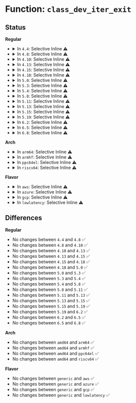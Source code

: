 # Function: <code>class_dev_iter_exit</code>

## Status
<b>Regular</b>
<ul>
<li>
<details>
<summary>In <code>4.4</code>: Selective Inline ⚠️</summary>

```c
void class_dev_iter_exit(struct class_dev_iter *iter);
```

**Collision:** Unique Global

**Inline:** Selective

**Transformation:** False

**Instances:**

```
In drivers/base/class.c (ffffffff8154cd70)
Location: drivers/base/class.c:341
Inline: True
Inline callers:
  - drivers/base/class.c:class_interface_register
  - drivers/base/class.c:class_interface_unregister
Direct callers:
  - block/genhd.c:disk_seqf_stop
  - block/genhd.c:blk_lookup_devt
  - block/genhd.c:printk_all_partitions
  - drivers/phy/phy-core.c:of_phy_simple_xlate
  - drivers/phy/phy-core.c:of_phy_simple_xlate
  - drivers/extcon/extcon.c:extcon_register_interest
```
**Symbols:**

```
ffffffff8154cd70-ffffffff8154cd80: class_dev_iter_exit (STB_GLOBAL)
```
</details>
</li>
<li>
<details>
<summary>In <code>4.8</code>: Selective Inline ⚠️</summary>

```c
void class_dev_iter_exit(struct class_dev_iter *iter);
```

**Collision:** Unique Global

**Inline:** Selective

**Transformation:** False

**Instances:**

```
In drivers/base/class.c (ffffffff8159ed05)
Location: drivers/base/class.c:341
Inline: True
Inline callers:
  - drivers/base/class.c:class_interface_unregister
  - drivers/base/class.c:class_interface_register
Direct callers:
  - block/genhd.c:blk_lookup_devt
  - block/genhd.c:disk_seqf_stop
  - block/genhd.c:printk_all_partitions
  - drivers/phy/phy-core.c:of_phy_simple_xlate
  - drivers/phy/phy-core.c:of_phy_simple_xlate
```
**Symbols:**

```
ffffffff8159eb60-ffffffff8159eb70: class_dev_iter_exit (STB_GLOBAL)
```
</details>
</li>
<li>
<details>
<summary>In <code>4.10</code>: Selective Inline ⚠️</summary>

```c
void class_dev_iter_exit(struct class_dev_iter *iter);
```

**Collision:** Unique Global

**Inline:** Selective

**Transformation:** False

**Instances:**

```
In drivers/base/class.c (ffffffff815cd2c5)
Location: drivers/base/class.c:356
Inline: True
Inline callers:
  - drivers/base/class.c:class_interface_unregister
  - drivers/base/class.c:class_interface_register
Direct callers:
  - block/genhd.c:blk_lookup_devt
  - block/genhd.c:disk_seqf_stop
  - block/genhd.c:printk_all_partitions
  - drivers/phy/phy-core.c:of_phy_simple_xlate
  - drivers/phy/phy-core.c:of_phy_simple_xlate
```
**Symbols:**

```
ffffffff815cd120-ffffffff815cd130: class_dev_iter_exit (STB_GLOBAL)
```
</details>
</li>
<li>
<details>
<summary>In <code>4.13</code>: Selective Inline ⚠️</summary>

```c
void class_dev_iter_exit(struct class_dev_iter *iter);
```

**Collision:** Unique Global

**Inline:** Selective

**Transformation:** False

**Instances:**

```
In drivers/base/class.c (ffffffff815e1dc0)
Location: drivers/base/class.c:323
Inline: True
Inline callers:
  - drivers/base/class.c:class_interface_unregister
  - drivers/base/class.c:class_interface_register
Direct callers:
  - block/genhd.c:blk_lookup_devt
  - block/genhd.c:disk_seqf_stop
  - block/genhd.c:printk_all_partitions
  - drivers/phy/phy-core.c:of_phy_simple_xlate
  - drivers/phy/phy-core.c:of_phy_simple_xlate
  - drivers/pci/endpoint/pci-epc-core.c:pci_epc_get
  - drivers/pci/endpoint/pci-epc-core.c:pci_epc_get
```
**Symbols:**

```
ffffffff815e1c00-ffffffff815e1c10: class_dev_iter_exit (STB_GLOBAL)
```
</details>
</li>
<li>
<details>
<summary>In <code>4.15</code>: Selective Inline ⚠️</summary>

```c
void class_dev_iter_exit(struct class_dev_iter *iter);
```

**Collision:** Unique Global

**Inline:** Selective

**Transformation:** False

**Instances:**

```
In drivers/base/class.c (ffffffff81648f36)
Location: drivers/base/class.c:323
Inline: True
Inline callers:
  - drivers/base/class.c:class_interface_unregister
  - drivers/base/class.c:class_interface_register
Direct callers:
  - block/genhd.c:blk_lookup_devt
  - block/genhd.c:disk_seqf_stop
  - block/genhd.c:printk_all_partitions
  - drivers/phy/phy-core.c:of_phy_simple_xlate
  - drivers/phy/phy-core.c:of_phy_simple_xlate
  - drivers/pci/endpoint/pci-epc-core.c:pci_epc_get
  - drivers/pci/endpoint/pci-epc-core.c:pci_epc_get
```
**Symbols:**

```
ffffffff81648d70-ffffffff81648d80: class_dev_iter_exit (STB_GLOBAL)
```
</details>
</li>
<li>
<details>
<summary>In <code>4.18</code>: Selective Inline ⚠️</summary>

```c
void class_dev_iter_exit(struct class_dev_iter *iter);
```

**Collision:** Unique Global

**Inline:** Selective

**Transformation:** False

**Instances:**

```
In drivers/base/class.c (ffffffff816844fb)
Location: drivers/base/class.c:321
Inline: True
Inline callers:
  - drivers/base/class.c:class_interface_unregister
  - drivers/base/class.c:class_interface_register
Direct callers:
  - block/genhd.c:blk_lookup_devt
  - block/genhd.c:disk_seqf_stop
  - block/genhd.c:printk_all_partitions
  - drivers/phy/phy-core.c:of_phy_simple_xlate
  - drivers/phy/phy-core.c:of_phy_simple_xlate
  - drivers/pci/endpoint/pci-epc-core.c:pci_epc_get
  - drivers/pci/endpoint/pci-epc-core.c:pci_epc_get
```
**Symbols:**

```
ffffffff81684350-ffffffff81684360: class_dev_iter_exit (STB_GLOBAL)
```
</details>
</li>
<li>
<details>
<summary>In <code>5.0</code>: Selective Inline ⚠️</summary>

```c
void class_dev_iter_exit(struct class_dev_iter *iter);
```

**Collision:** Unique Global

**Inline:** Selective

**Transformation:** False

**Instances:**

```
In drivers/base/class.c (ffffffff816a41bb)
Location: drivers/base/class.c:321
Inline: True
Inline callers:
  - drivers/base/class.c:class_interface_unregister
  - drivers/base/class.c:class_interface_register
Direct callers:
  - block/genhd.c:blk_lookup_devt
  - block/genhd.c:disk_seqf_stop
  - block/genhd.c:printk_all_partitions
  - drivers/phy/phy-core.c:of_phy_simple_xlate
  - drivers/phy/phy-core.c:of_phy_simple_xlate
  - drivers/pci/endpoint/pci-epc-core.c:pci_epc_get
  - drivers/pci/endpoint/pci-epc-core.c:pci_epc_get
```
**Symbols:**

```
ffffffff816a4010-ffffffff816a4020: class_dev_iter_exit (STB_GLOBAL)
```
</details>
</li>
<li>
<details>
<summary>In <code>5.3</code>: Selective Inline ⚠️</summary>

```c
void class_dev_iter_exit(struct class_dev_iter *iter);
```

**Collision:** Unique Global

**Inline:** Selective

**Transformation:** False

**Instances:**

```
In drivers/base/class.c (ffffffff816dd0eb)
Location: drivers/base/class.c:327
Inline: True
Inline callers:
  - drivers/base/class.c:class_interface_unregister
  - drivers/base/class.c:class_interface_register
Direct callers:
  - block/genhd.c:blk_lookup_devt
  - block/genhd.c:disk_seqf_stop
  - block/genhd.c:printk_all_partitions
  - drivers/phy/phy-core.c:of_phy_simple_xlate
  - drivers/phy/phy-core.c:of_phy_simple_xlate
  - drivers/pci/endpoint/pci-epc-core.c:pci_epc_get
  - drivers/pci/endpoint/pci-epc-core.c:pci_epc_get
```
**Symbols:**

```
ffffffff816dcf40-ffffffff816dcf50: class_dev_iter_exit (STB_GLOBAL)
```
</details>
</li>
<li>
<details>
<summary>In <code>5.4</code>: Selective Inline ⚠️</summary>

```c
void class_dev_iter_exit(struct class_dev_iter *iter);
```

**Collision:** Unique Global

**Inline:** Selective

**Transformation:** False

**Instances:**

```
In drivers/base/class.c (ffffffff8170119b)
Location: drivers/base/class.c:327
Inline: True
Inline callers:
  - drivers/base/class.c:class_interface_unregister
  - drivers/base/class.c:class_interface_register
Direct callers:
  - block/genhd.c:blk_lookup_devt
  - block/genhd.c:disk_seqf_stop
  - block/genhd.c:printk_all_partitions
  - drivers/phy/phy-core.c:of_phy_simple_xlate
  - drivers/phy/phy-core.c:of_phy_simple_xlate
  - drivers/pci/endpoint/pci-epc-core.c:pci_epc_get
  - drivers/pci/endpoint/pci-epc-core.c:pci_epc_get
```
**Symbols:**

```
ffffffff81700ff0-ffffffff81701000: class_dev_iter_exit (STB_GLOBAL)
```
</details>
</li>
<li>
<details>
<summary>In <code>5.8</code>: Selective Inline ⚠️</summary>

```c
void class_dev_iter_exit(struct class_dev_iter *iter);
```

**Collision:** Unique Global

**Inline:** Selective

**Transformation:** False

**Instances:**

```
In drivers/base/class.c (ffffffff817bb68b)
Location: drivers/base/class.c:328
Inline: True
Inline callers:
  - drivers/base/class.c:class_interface_unregister
  - drivers/base/class.c:class_interface_register
  - drivers/base/class.c:class_find_device
  - drivers/base/class.c:class_for_each_device
Direct callers:
  - block/genhd.c:blk_lookup_devt
  - block/genhd.c:disk_seqf_stop
  - block/genhd.c:printk_all_partitions
  - drivers/phy/phy-core.c:of_phy_simple_xlate
  - drivers/phy/phy-core.c:of_phy_simple_xlate
  - drivers/pci/endpoint/pci-epc-core.c:pci_epc_get
  - drivers/pci/endpoint/pci-epc-core.c:pci_epc_get
```
**Symbols:**

```
ffffffff817baf60-ffffffff817baf70: class_dev_iter_exit (STB_GLOBAL)
```
</details>
</li>
<li>
<details>
<summary>In <code>5.11</code>: Selective Inline ⚠️</summary>

```c
void class_dev_iter_exit(struct class_dev_iter *iter);
```

**Collision:** Unique Global

**Inline:** Selective

**Transformation:** False

**Instances:**

```
In drivers/base/class.c (ffffffff817d027b)
Location: drivers/base/class.c:328
Inline: True
Inline callers:
  - drivers/base/class.c:class_interface_unregister
  - drivers/base/class.c:class_interface_register
  - drivers/base/class.c:class_find_device
  - drivers/base/class.c:class_for_each_device
Direct callers:
  - block/genhd.c:blk_lookup_devt
  - block/genhd.c:disk_seqf_stop
  - block/genhd.c:printk_all_partitions
  - drivers/phy/phy-core.c:of_phy_simple_xlate
  - drivers/phy/phy-core.c:of_phy_simple_xlate
  - drivers/pci/endpoint/pci-epc-core.c:pci_epc_get
  - drivers/pci/endpoint/pci-epc-core.c:pci_epc_get
```
**Symbols:**

```
ffffffff817cfb60-ffffffff817cfb70: class_dev_iter_exit (STB_GLOBAL)
```
</details>
</li>
<li>
<details>
<summary>In <code>5.13</code>: Selective Inline ⚠️</summary>

```c
void class_dev_iter_exit(struct class_dev_iter *iter);
```

**Collision:** Unique Global

**Inline:** Selective

**Transformation:** False

**Instances:**

```
In drivers/base/class.c (ffffffff817b3ca0)
Location: drivers/base/class.c:328
Inline: True
Inline callers:
  - drivers/base/class.c:class_interface_unregister
  - drivers/base/class.c:class_interface_register
  - drivers/base/class.c:class_find_device
  - drivers/base/class.c:class_for_each_device
Direct callers:
  - block/genhd.c:blk_lookup_devt
  - block/genhd.c:disk_seqf_stop
  - block/genhd.c:printk_all_partitions
  - drivers/phy/phy-core.c:of_phy_simple_xlate
  - drivers/phy/phy-core.c:of_phy_simple_xlate
  - drivers/pci/endpoint/pci-epc-core.c:pci_epc_get
  - drivers/pci/endpoint/pci-epc-core.c:pci_epc_get
```
**Symbols:**

```
ffffffff817b3570-ffffffff817b3580: class_dev_iter_exit (STB_GLOBAL)
```
</details>
</li>
<li>
<details>
<summary>In <code>5.15</code>: Selective Inline ⚠️</summary>

```c
void class_dev_iter_exit(struct class_dev_iter *iter);
```

**Collision:** Unique Global

**Inline:** Selective

**Transformation:** False

**Instances:**

```
In drivers/base/class.c (ffffffff8183d180)
Location: drivers/base/class.c:328
Inline: True
Inline callers:
  - drivers/base/class.c:class_interface_unregister
  - drivers/base/class.c:class_interface_register
  - drivers/base/class.c:class_find_device
  - drivers/base/class.c:class_for_each_device
Direct callers:
  - block/genhd.c:blk_lookup_devt
  - block/genhd.c:disk_seqf_stop
  - block/genhd.c:printk_all_partitions
  - drivers/phy/phy-core.c:of_phy_simple_xlate
  - drivers/phy/phy-core.c:of_phy_simple_xlate
  - drivers/pci/endpoint/pci-epc-core.c:pci_epc_get
  - drivers/pci/endpoint/pci-epc-core.c:pci_epc_get
```
**Symbols:**

```
ffffffff8183ca50-ffffffff8183ca60: class_dev_iter_exit (STB_GLOBAL)
```
</details>
</li>
<li>
<details>
<summary>In <code>5.19</code>: Selective Inline ⚠️</summary>

```c
void class_dev_iter_exit(struct class_dev_iter *iter);
```

**Collision:** Unique Global

**Inline:** Selective

**Transformation:** False

**Instances:**

```
In drivers/base/class.c (ffffffff8197fd8a)
Location: drivers/base/class.c:328
Inline: True
Inline callers:
  - drivers/base/class.c:class_interface_unregister
  - drivers/base/class.c:class_interface_register
  - drivers/base/class.c:class_find_device
  - drivers/base/class.c:class_for_each_device
Direct callers:
  - block/genhd.c:blk_lookup_devt
  - block/genhd.c:disk_seqf_stop
  - block/genhd.c:printk_all_partitions
  - drivers/phy/phy-core.c:of_phy_simple_xlate
  - drivers/phy/phy-core.c:of_phy_simple_xlate
  - drivers/pci/endpoint/pci-epc-core.c:pci_epc_get
  - drivers/pci/endpoint/pci-epc-core.c:pci_epc_get
```
**Symbols:**

```
ffffffff8197f520-ffffffff8197f536: class_dev_iter_exit (STB_GLOBAL)
```
</details>
</li>
<li>
<details>
<summary>In <code>6.2</code>: Selective Inline ⚠️</summary>

```c
void class_dev_iter_exit(struct class_dev_iter *iter);
```

**Collision:** Unique Global

**Inline:** Selective

**Transformation:** False

**Instances:**

```
In drivers/base/class.c (ffffffff81aed6ba)
Location: drivers/base/class.c:333
Inline: True
Inline callers:
  - drivers/base/class.c:class_interface_unregister
  - drivers/base/class.c:class_interface_register
  - drivers/base/class.c:class_find_device
  - drivers/base/class.c:class_for_each_device
Direct callers:
  - block/genhd.c:blk_lookup_devt
  - block/genhd.c:disk_seqf_stop
  - block/genhd.c:printk_all_partitions
  - drivers/phy/phy-core.c:of_phy_simple_xlate
  - drivers/phy/phy-core.c:of_phy_simple_xlate
  - drivers/pci/endpoint/pci-epc-core.c:pci_epc_get
  - drivers/pci/endpoint/pci-epc-core.c:pci_epc_get
```
**Symbols:**

```
ffffffff81aecdb0-ffffffff81aecdc6: class_dev_iter_exit (STB_GLOBAL)
```
</details>
</li>
<li>
<details>
<summary>In <code>6.5</code>: Selective Inline ⚠️</summary>

```c
void class_dev_iter_exit(struct class_dev_iter *iter);
```

**Collision:** Unique Global

**Inline:** Selective

**Transformation:** False

**Instances:**

```
In drivers/base/class.c (ffffffff81b3ba39)
Location: drivers/base/class.c:362
Inline: True
Inline callers:
  - drivers/base/class.c:class_interface_unregister
  - drivers/base/class.c:class_interface_register
  - drivers/base/class.c:class_find_device
  - drivers/base/class.c:class_for_each_device
Direct callers:
  - block/genhd.c:disk_seqf_stop
  - block/early-lookup.c:printk_all_partitions
  - block/early-lookup.c:blk_lookup_devt
  - drivers/phy/phy-core.c:of_phy_simple_xlate
  - drivers/phy/phy-core.c:of_phy_simple_xlate
  - drivers/pci/endpoint/pci-epc-core.c:pci_epc_get
  - drivers/pci/endpoint/pci-epc-core.c:pci_epc_get
```
**Symbols:**

```
ffffffff81b3adc0-ffffffff81b3adf0: class_dev_iter_exit (STB_GLOBAL)
```
</details>
</li>
<li>
<details>
<summary>In <code>6.8</code>: Selective Inline ⚠️</summary>

```c
void class_dev_iter_exit(struct class_dev_iter *iter);
```

**Collision:** Unique Global

**Inline:** Selective

**Transformation:** False

**Instances:**

```
In drivers/base/class.c (ffffffff81b93589)
Location: drivers/base/class.c:361
Inline: True
Inline callers:
  - drivers/base/class.c:class_interface_unregister
  - drivers/base/class.c:class_interface_register
  - drivers/base/class.c:class_find_device
  - drivers/base/class.c:class_for_each_device
Direct callers:
  - block/genhd.c:disk_seqf_stop
  - block/early-lookup.c:printk_all_partitions
  - block/early-lookup.c:blk_lookup_devt
  - drivers/phy/phy-core.c:of_phy_simple_xlate
  - drivers/phy/phy-core.c:of_phy_simple_xlate
  - drivers/pci/endpoint/pci-epc-core.c:pci_epc_get
  - drivers/pci/endpoint/pci-epc-core.c:pci_epc_get
```
**Symbols:**

```
ffffffff81b92880-ffffffff81b928b0: class_dev_iter_exit (STB_GLOBAL)
```
</details>
</li>
</ul>
<b>Arch</b>
<ul>
<li>
<details>
<summary>In <code>arm64</code>: Selective Inline ⚠️</summary>

```c
void class_dev_iter_exit(struct class_dev_iter *iter);
```

**Collision:** Unique Global

**Inline:** Selective

**Transformation:** False

**Instances:**

```
In drivers/base/class.c (ffff8000108ec9d0)
Location: drivers/base/class.c:327
Inline: True
Inline callers:
  - drivers/base/class.c:class_interface_unregister
  - drivers/base/class.c:class_interface_register
Direct callers:
  - block/genhd.c:blk_lookup_devt
  - block/genhd.c:disk_seqf_stop
  - block/genhd.c:printk_all_partitions
  - drivers/phy/phy-core.c:of_phy_simple_xlate
  - drivers/pci/endpoint/pci-epc-core.c:pci_epc_get
  - drivers/pci/endpoint/pci-epc-core.c:pci_epc_get
```
**Symbols:**

```
ffff8000108ec820-ffff8000108ec84c: class_dev_iter_exit (STB_GLOBAL)
```
</details>
</li>
<li>
<details>
<summary>In <code>armhf</code>: Selective Inline ⚠️</summary>

```c
void class_dev_iter_exit(struct class_dev_iter *iter);
```

**Collision:** Unique Global

**Inline:** Selective

**Transformation:** False

**Instances:**

```
In drivers/base/class.c (c09da878)
Location: drivers/base/class.c:327
Inline: True
Inline callers:
  - drivers/base/class.c:class_interface_unregister
  - drivers/base/class.c:class_interface_register
Direct callers:
  - block/genhd.c:blk_lookup_devt
  - block/genhd.c:disk_seqf_stop
  - block/genhd.c:printk_all_partitions
  - drivers/phy/phy-core.c:of_phy_simple_xlate
  - drivers/phy/phy-core.c:of_phy_simple_xlate
  - drivers/pci/endpoint/pci-epc-core.c:pci_epc_get
  - drivers/pci/endpoint/pci-epc-core.c:pci_epc_get
```
**Symbols:**

```
c09da6b4-c09da6d0: class_dev_iter_exit (STB_GLOBAL)
```
</details>
</li>
<li>
<details>
<summary>In <code>ppc64el</code>: Selective Inline ⚠️</summary>

```c
void class_dev_iter_exit(struct class_dev_iter *iter);
```

**Collision:** Unique Global

**Inline:** Selective

**Transformation:** False

**Instances:**

```
In drivers/base/class.c (c0000000009843e4)
Location: drivers/base/class.c:327
Inline: True
Inline callers:
  - drivers/base/class.c:class_interface_unregister
  - drivers/base/class.c:class_interface_register
Direct callers:
  - block/genhd.c:blk_lookup_devt
  - block/genhd.c:disk_seqf_stop
  - block/genhd.c:printk_all_partitions
  - drivers/phy/phy-core.c:of_phy_simple_xlate
  - drivers/phy/phy-core.c:of_phy_simple_xlate
  - drivers/pci/endpoint/pci-epc-core.c:pci_epc_get
  - drivers/pci/endpoint/pci-epc-core.c:pci_epc_get
```
**Symbols:**

```
c000000000984180-c0000000009841b4: class_dev_iter_exit (STB_GLOBAL)
```
</details>
</li>
<li>
<details>
<summary>In <code>riscv64</code>: Selective Inline ⚠️</summary>

```c
void class_dev_iter_exit(struct class_dev_iter *iter);
```

**Collision:** Unique Global

**Inline:** Selective

**Transformation:** False

**Instances:**

```
In drivers/base/class.c (ffffffe00057fc86)
Location: drivers/base/class.c:327
Inline: True
Inline callers:
  - drivers/base/class.c:class_interface_unregister
  - drivers/base/class.c:class_interface_register
Direct callers:
  - block/genhd.c:blk_lookup_devt
  - block/genhd.c:disk_seqf_stop
  - block/genhd.c:printk_all_partitions
  - drivers/phy/phy-core.c:of_phy_simple_xlate
  - drivers/phy/phy-core.c:of_phy_simple_xlate
  - drivers/pci/endpoint/pci-epc-core.c:pci_epc_get
  - drivers/pci/endpoint/pci-epc-core.c:pci_epc_get
```
**Symbols:**

```
ffffffe00057fb36-ffffffe00057fb60: class_dev_iter_exit (STB_GLOBAL)
```
</details>
</li>
</ul>
<b>Flavor</b>
<ul>
<li>
<details>
<summary>In <code>aws</code>: Selective Inline ⚠️</summary>

```c
void class_dev_iter_exit(struct class_dev_iter *iter);
```

**Collision:** Unique Global

**Inline:** Selective

**Transformation:** False

**Instances:**

```
In drivers/base/class.c (ffffffff816c698b)
Location: drivers/base/class.c:327
Inline: True
Inline callers:
  - drivers/base/class.c:class_interface_unregister
  - drivers/base/class.c:class_interface_register
Direct callers:
  - block/genhd.c:blk_lookup_devt
  - block/genhd.c:disk_seqf_stop
  - block/genhd.c:printk_all_partitions
  - drivers/phy/phy-core.c:of_phy_simple_xlate
  - drivers/phy/phy-core.c:of_phy_simple_xlate
  - drivers/pci/endpoint/pci-epc-core.c:pci_epc_get
  - drivers/pci/endpoint/pci-epc-core.c:pci_epc_get
```
**Symbols:**

```
ffffffff816c67e0-ffffffff816c67f0: class_dev_iter_exit (STB_GLOBAL)
```
</details>
</li>
<li>
<details>
<summary>In <code>azure</code>: Selective Inline ⚠️</summary>

```c
void class_dev_iter_exit(struct class_dev_iter *iter);
```

**Collision:** Unique Global

**Inline:** Selective

**Transformation:** False

**Instances:**

```
In drivers/base/class.c (ffffffff816a1beb)
Location: drivers/base/class.c:327
Inline: True
Inline callers:
  - drivers/base/class.c:class_interface_unregister
  - drivers/base/class.c:class_interface_register
Direct callers:
  - block/genhd.c:blk_lookup_devt
  - block/genhd.c:disk_seqf_stop
  - block/genhd.c:printk_all_partitions
  - drivers/phy/phy-core.c:of_phy_simple_xlate
  - drivers/phy/phy-core.c:of_phy_simple_xlate
  - drivers/pci/endpoint/pci-epc-core.c:pci_epc_get
  - drivers/pci/endpoint/pci-epc-core.c:pci_epc_get
```
**Symbols:**

```
ffffffff816a1a40-ffffffff816a1a50: class_dev_iter_exit (STB_GLOBAL)
```
</details>
</li>
<li>
<details>
<summary>In <code>gcp</code>: Selective Inline ⚠️</summary>

```c
void class_dev_iter_exit(struct class_dev_iter *iter);
```

**Collision:** Unique Global

**Inline:** Selective

**Transformation:** False

**Instances:**

```
In drivers/base/class.c (ffffffff816f4e5b)
Location: drivers/base/class.c:327
Inline: True
Inline callers:
  - drivers/base/class.c:class_interface_unregister
  - drivers/base/class.c:class_interface_register
Direct callers:
  - block/genhd.c:blk_lookup_devt
  - block/genhd.c:disk_seqf_stop
  - block/genhd.c:printk_all_partitions
  - drivers/phy/phy-core.c:of_phy_simple_xlate
  - drivers/phy/phy-core.c:of_phy_simple_xlate
  - drivers/pci/endpoint/pci-epc-core.c:pci_epc_get
  - drivers/pci/endpoint/pci-epc-core.c:pci_epc_get
```
**Symbols:**

```
ffffffff816f4cb0-ffffffff816f4cc0: class_dev_iter_exit (STB_GLOBAL)
```
</details>
</li>
<li>
<details>
<summary>In <code>lowlatency</code>: Selective Inline ⚠️</summary>

```c
void class_dev_iter_exit(struct class_dev_iter *iter);
```

**Collision:** Unique Global

**Inline:** Selective

**Transformation:** False

**Instances:**

```
In drivers/base/class.c (ffffffff8170f6eb)
Location: drivers/base/class.c:327
Inline: True
Inline callers:
  - drivers/base/class.c:class_interface_unregister
  - drivers/base/class.c:class_interface_register
Direct callers:
  - block/genhd.c:blk_lookup_devt
  - block/genhd.c:disk_seqf_stop
  - block/genhd.c:printk_all_partitions
  - drivers/phy/phy-core.c:of_phy_simple_xlate
  - drivers/phy/phy-core.c:of_phy_simple_xlate
  - drivers/pci/endpoint/pci-epc-core.c:pci_epc_get
  - drivers/pci/endpoint/pci-epc-core.c:pci_epc_get
```
**Symbols:**

```
ffffffff8170f540-ffffffff8170f550: class_dev_iter_exit (STB_GLOBAL)
```
</details>
</li>
</ul>

## Differences
<b>Regular</b>
<ul>
<li>
No changes between <code>4.4</code> and <code>4.8</code> ✅
</li>
<li>
No changes between <code>4.8</code> and <code>4.10</code> ✅
</li>
<li>
No changes between <code>4.10</code> and <code>4.13</code> ✅
</li>
<li>
No changes between <code>4.13</code> and <code>4.15</code> ✅
</li>
<li>
No changes between <code>4.15</code> and <code>4.18</code> ✅
</li>
<li>
No changes between <code>4.18</code> and <code>5.0</code> ✅
</li>
<li>
No changes between <code>5.0</code> and <code>5.3</code> ✅
</li>
<li>
No changes between <code>5.3</code> and <code>5.4</code> ✅
</li>
<li>
No changes between <code>5.4</code> and <code>5.8</code> ✅
</li>
<li>
No changes between <code>5.8</code> and <code>5.11</code> ✅
</li>
<li>
No changes between <code>5.11</code> and <code>5.13</code> ✅
</li>
<li>
No changes between <code>5.13</code> and <code>5.15</code> ✅
</li>
<li>
No changes between <code>5.15</code> and <code>5.19</code> ✅
</li>
<li>
No changes between <code>5.19</code> and <code>6.2</code> ✅
</li>
<li>
No changes between <code>6.2</code> and <code>6.5</code> ✅
</li>
<li>
No changes between <code>6.5</code> and <code>6.8</code> ✅
</li>
</ul>
<b>Arch</b>
<ul>
<li>
No changes between <code>amd64</code> and <code>arm64</code> ✅
</li>
<li>
No changes between <code>amd64</code> and <code>armhf</code> ✅
</li>
<li>
No changes between <code>amd64</code> and <code>ppc64el</code> ✅
</li>
<li>
No changes between <code>amd64</code> and <code>riscv64</code> ✅
</li>
</ul>
<b>Flavor</b>
<ul>
<li>
No changes between <code>generic</code> and <code>aws</code> ✅
</li>
<li>
No changes between <code>generic</code> and <code>azure</code> ✅
</li>
<li>
No changes between <code>generic</code> and <code>gcp</code> ✅
</li>
<li>
No changes between <code>generic</code> and <code>lowlatency</code> ✅
</li>
</ul>
